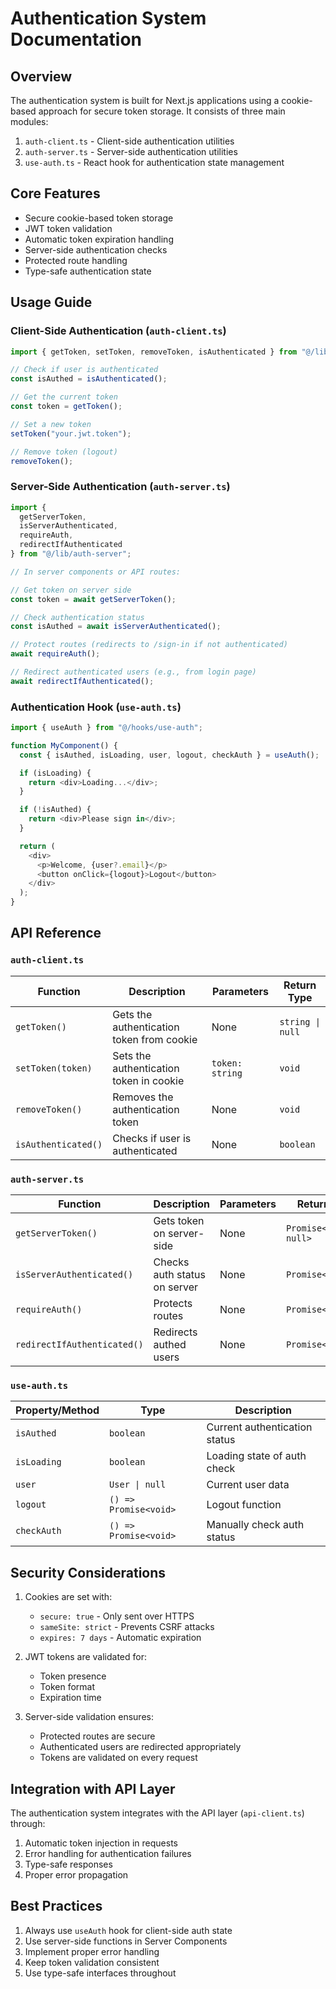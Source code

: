 # Authentication System Documentation

## Overview

The authentication system is built for Next.js applications using a cookie-based approach for secure token storage. It consists of three main modules:

1. `auth-client.ts` - Client-side authentication utilities
2. `auth-server.ts` - Server-side authentication utilities
3. `use-auth.ts` - React hook for authentication state management

## Core Features

- Secure cookie-based token storage
- JWT token validation
- Automatic token expiration handling
- Server-side authentication checks
- Protected route handling
- Type-safe authentication state

## Usage Guide

### Client-Side Authentication (`auth-client.ts`)

```typescript
import { getToken, setToken, removeToken, isAuthenticated } from "@/lib/auth-client";

// Check if user is authenticated
const isAuthed = isAuthenticated();

// Get the current token
const token = getToken();

// Set a new token
setToken("your.jwt.token");

// Remove token (logout)
removeToken();
```

### Server-Side Authentication (`auth-server.ts`)

```typescript
import { 
  getServerToken, 
  isServerAuthenticated, 
  requireAuth, 
  redirectIfAuthenticated 
} from "@/lib/auth-server";

// In server components or API routes:

// Get token on server side
const token = await getServerToken();

// Check authentication status
const isAuthed = await isServerAuthenticated();

// Protect routes (redirects to /sign-in if not authenticated)
await requireAuth();

// Redirect authenticated users (e.g., from login page)
await redirectIfAuthenticated();
```

### Authentication Hook (`use-auth.ts`)

```typescript
import { useAuth } from "@/hooks/use-auth";

function MyComponent() {
  const { isAuthed, isLoading, user, logout, checkAuth } = useAuth();

  if (isLoading) {
    return <div>Loading...</div>;
  }

  if (!isAuthed) {
    return <div>Please sign in</div>;
  }

  return (
    <div>
      <p>Welcome, {user?.email}</p>
      <button onClick={logout}>Logout</button>
    </div>
  );
}
```

## API Reference

### `auth-client.ts`

| Function | Description | Parameters | Return Type |
|----------|-------------|------------|-------------|
| `getToken()` | Gets the authentication token from cookie | None | `string \| null` |
| `setToken(token)` | Sets the authentication token in cookie | `token: string` | `void` |
| `removeToken()` | Removes the authentication token | None | `void` |
| `isAuthenticated()` | Checks if user is authenticated | None | `boolean` |

### `auth-server.ts`

| Function | Description | Parameters | Return Type |
|----------|-------------|------------|-------------|
| `getServerToken()` | Gets token on server-side | None | `Promise<string \| null>` |
| `isServerAuthenticated()` | Checks auth status on server | None | `Promise<boolean>` |
| `requireAuth()` | Protects routes | None | `Promise<void>` |
| `redirectIfAuthenticated()` | Redirects authed users | None | `Promise<void>` |

### `use-auth.ts`

| Property/Method | Type | Description |
|----------------|------|-------------|
| `isAuthed` | `boolean` | Current authentication status |
| `isLoading` | `boolean` | Loading state of auth check |
| `user` | `User \| null` | Current user data |
| `logout` | `() => Promise<void>` | Logout function |
| `checkAuth` | `() => Promise<void>` | Manually check auth status |

## Security Considerations

1. Cookies are set with:
   - `secure: true` - Only sent over HTTPS
   - `sameSite: strict` - Prevents CSRF attacks
   - `expires: 7 days` - Automatic expiration

2. JWT tokens are validated for:
   - Token presence
   - Token format
   - Expiration time

3. Server-side validation ensures:
   - Protected routes are secure
   - Authenticated users are redirected appropriately
   - Tokens are validated on every request

## Integration with API Layer

The authentication system integrates with the API layer (`api-client.ts`) through:

1. Automatic token injection in requests
2. Error handling for authentication failures
3. Type-safe responses
4. Proper error propagation

## Best Practices

1. Always use `useAuth` hook for client-side auth state
2. Use server-side functions in Server Components
3. Implement proper error handling
4. Keep token validation consistent
5. Use type-safe interfaces throughout
